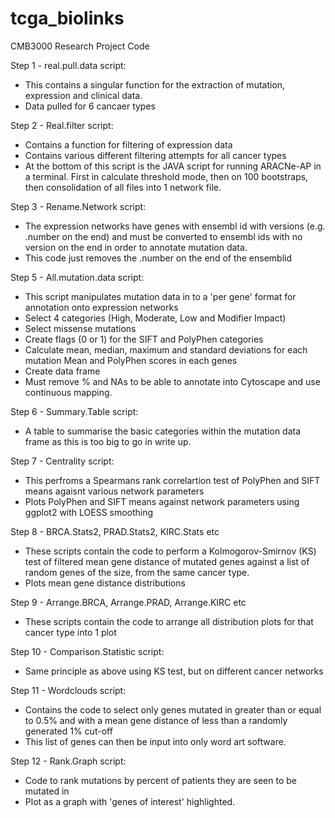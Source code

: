 # tcga_biolinks
CMB3000 Research Project Code

Step 1 - real.pull.data script:
- This contains a singular function for the extraction of mutation, expression and clinical data.
- Data pulled for 6 cancaer types

Step 2 - Real.filter script:
- Contains a function for filtering of expression data
- Contains various different filtering attempts for all cancer types
- At the bottom of this script is the JAVA script for running ARACNe-AP in a terminal. First in calculate threshold mode, then on 100 bootstraps, then consolidation of all files into 1 network file.

Step 3 - Rename.Network script:
- The expression networks have genes with ensembl id with versions (e.g. .number on the end) and must be converted to ensembl ids with no version on the end in order to annotate mutation data.
- This code just removes the .number on the end of the ensemblid

Step 5 - All.mutation.data script:
- This script manipulates mutation data in to a 'per gene' format for annotation onto expression networks
- Select 4 categories (High, Moderate, Low and Modifier Impact)
- Select missense mutations
- Create flags (0 or 1) for the SIFT and PolyPhen categories
- Calculate mean, median, maximum and standard deviations for each mutation Mean and PolyPhen scores in each genes
- Create data frame
- Must remove % and NAs to be able to annotate into Cytoscape and use continuous mapping.

Step 6 - Summary.Table script:
- A table to summarise the basic categories within the mutation data frame as this is too big to go in write up.

Step 7 - Centrality script:
- This perfroms a Spearmans rank correlartion test of PolyPhen and SIFT means agaisnt various network parameters
- Plots PolyPhen and SIFT means against network parameters using ggplot2 with LOESS smoothing

Step 8 - BRCA.Stats2, PRAD.Stats2, KIRC.Stats etc
- These scripts contain the code to perform a Kolmogorov-Smirnov (KS) test of filtered mean gene distance of mutated genes against a list of random genes of the size, from the same cancer type.
- Plots mean gene distance distributions

Step 9 - Arrange.BRCA, Arrange.PRAD, Arrange.KIRC etc
- These scripts contain the code to arrange all distribution plots for that cancer type into 1 plot

Step 10 - Comparison.Statistic script:
- Same principle as above using KS test, but on different cancer networks

Step 11 - Wordclouds script:
- Contains the code to select only genes mutated in greater than or equal to 0.5% and with a mean gene distance of less than a randomly generated 1% cut-off
- This list of genes can then be input into only word art software.

Step 12 - Rank.Graph script:
- Code to rank mutations by percent of patients they are seen to be mutated in 
- Plot as a graph with 'genes of interest' highlighted.
